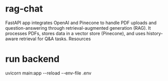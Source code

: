 # rag-chat
FastAPI app integrates OpenAI and Pinecone to handle PDF uploads and question-answering through retrieval-augmented generation (RAG). It processes PDFs, stores data in a vector store (Pinecone), and uses history-aware retrieval for Q&amp;A tasks.  Resources


# run backend

uvicorn main:app --reload --env-file .env